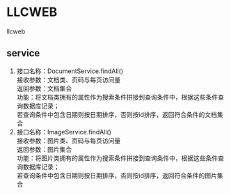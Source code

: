 # LLCWEB
llcweb

## service 
1. 接口名称：DocumentService.findAll() <br>
   接收参数：文档类、页码与每页访问量 <br>
   返回参数：文档集合 <br>
   功能：将文档类拥有的属性作为搜索条件拼接到查询条件中，根据这些条件查询数据库记录；<br>
         若查询条件中包含日期则按日期排序，否则按id排序，返回符合条件的文档集合 <br>
2. 接口名称：ImageService.findAll() <br>
   接收参数：图片类、页码与每页访问量 <br>
   返回参数：图片集合 <br>
   功能：将图片类拥有的属性作为搜索条件拼接到查询条件中，根据这些条件查询数据库记录；<br>
         若查询条件中包含日期则按日期排序，否则按id排序，返回符合条件的图片集合